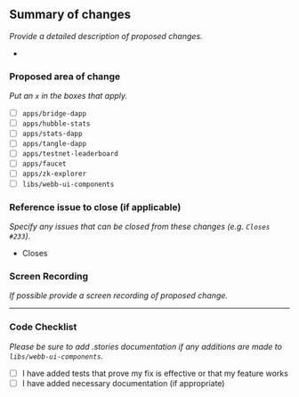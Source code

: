 ## Summary of changes

_Provide a detailed description of proposed changes._

-

### Proposed area of change

_Put an `x` in the boxes that apply._

- [ ] `apps/bridge-dapp`
- [ ] `apps/hubble-stats`
- [ ] `apps/stats-dapp`
- [ ] `apps/tangle-dapp`
- [ ] `apps/testnet-leaderboard`
- [ ] `apps/faucet`
- [ ] `apps/zk-explorer`
- [ ] `libs/webb-ui-components`

### Reference issue to close (if applicable)

_Specify any issues that can be closed from these changes (e.g. `Closes #233`)._

- Closes

### Screen Recording

_If possible provide a screen recording of proposed change._

---

### Code Checklist

_Please be sure to add .stories documentation if any additions are made to `libs/webb-ui-components`._

- [ ] I have added tests that prove my fix is effective or that my feature works
- [ ] I have added necessary documentation (if appropriate)
